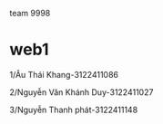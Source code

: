 team 9998

# web1

1/Âu Thái Khang-3122411086

2/Nguyễn Văn Khánh Duy-3122411027

3/Nguyễn Thanh phát-3122411148
